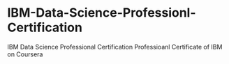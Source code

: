 # IBM-Data-Science-Professionl-Certification
 IBM Data Science Professional Certification
Professioanl Certificate of IBM on Coursera
